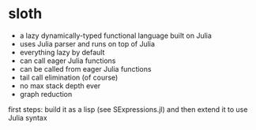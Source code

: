 # sloth

- a lazy dynamically-typed functional language built on Julia
- uses Julia parser and runs on top of Julia
- everything lazy by default
- can call eager Julia functions
- can be called from eager Julia functions
- tail call elimination (of course)
- no max stack depth ever
- graph reduction

first steps: build it as a lisp (see SExpressions.jl) and then extend it to use Julia syntax

